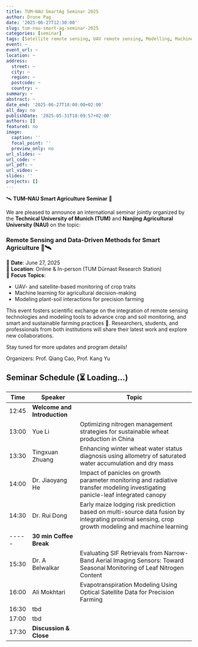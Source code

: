 ```yaml
---
title: TUM–NAU SmartAg Seminar 2025
author: Drone Pag
date: '2025-06-27T12:30:00'
slug: tum-nau-smart-ag-seminar-2025
categories: [seminar]
tags: [Satellite remote sensing, UAV remote sensing, Modelling, Machine learning]
event: ~
event_url: ~
location: ~
address:
  street: ~
  city: ~
  region: ~
  postcode: ~
  country: ~
summary: ~
abstract: ~
date_end: '2025-06-27T18:00:00+02:00'
all_day: no
publishDate: '2025-05-31T18:09:57+02:00'
authors: []
featured: no
image:
  caption: ''
  focal_point: ''
  preview_only: no
url_slides: ~
url_code: ~
url_pdf: ~
url_video: ~
slides: ''
projects: []
---
```

🛰️ **TUM–NAU Smart Agriculture Seminar** 🌱

We are pleased to announce an international seminar jointly organized by the **Technical University of Munich (TUM)** and **Nanjing Agricultural University (NAU)** on the topic:

### **Remote Sensing and Data-Driven Methods for Smart Agriculture** 🚁🛰️

📅 **Date**: June 27, 2025  
📍 **Location**: Online & In-person (TUM Dürnast Research Station)  
🎯 **Focus Topics**:
- UAV- and satellite-based monitoring of crop traits  
- Machine learning for agricultural decision-making  
- Modeling plant-soil interactions for precision farming  

This event fosters scientific exchange on the integration of remote sensing technologies and modeling tools to advance crop and soil monitoring, and smart and sustainable farming practices 🚜. Researchers, students, and professionals from both institutions will share their latest work and explore new collaborations.

Stay tuned for more updates and program details!

Organizers: Prof. Qiang Cao, Prof. Kang Yu  

## Seminar Schedule (⏳ Loading...)

| Time       | Speaker          | Topic                                     |
|------------|------------------|-------------------------------------------|
| 12:45 | **Welcome and Introduction**    |             |
| 13:00 | Yue Li          | Optimizing nitrogen management strategies for sustainable wheat production in China  |
| 13:30 | Tingxuan Zhuang | Enhancing winter wheat water status diagnosis using allometry of saturated water accumulation and dry mass |
| 14:00 | Dr. Jiaoyang He | Impact of panicles on growth parameter monitoring and radiative transfer modeling investigating panicle-leaf integrated canopy |
| 14:30 | Dr. Rui Dong    | Early maize lodging risk prediction based on multi-source data fusion by integrating proximal sensing, crop growth modeling and machine learning |
| ----- | **30 min Coffee Break** |                     |
| 15:30 | Dr. A Belwalkar | Evaluating SIF Retrievals from Narrow-Band Aerial Imaging Sensors: Toward Seasonal Monitoring of Leaf Nitrogen Content |
| 16:00 | Ali Mokhtari | Evapotranspiration Modeling Using Optical Satellite Data for Precision Farming |
| 16:30 | tbd      |                     |
| 17:00 | tbd      |                     |
| 17:30 | **Discussion & Close**  |                     |


